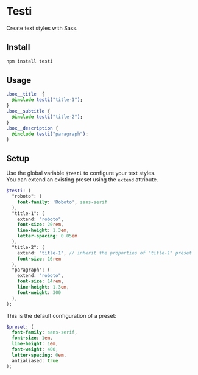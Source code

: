 # Testi
Create text styles with Sass.

## Install

```sh
npm install testi
```

## Usage

```sass
.box__title  {
  @include testi("title-1");
}
.box__subtitle {
  @include testi("title-2");
}
.box__description {
  @include testi("paragraph");
}
```

## Setup

Use the global variable ```$testi``` to configure your text styles.<br />
You can extend an existing preset using the ```extend``` attribute.

```sass
$testi: (
  "roboto": (
    font-family: 'Roboto', sans-serif
  ),
  "title-1": (
    extend: "roboto",
    font-size: 20rem,
    line-height: 1.3em,
    letter-spacing: 0.05em
  ),
  "title-2": (
    extend: "title-1", // inherit the proporties of "title-1" preset
    font-size: 16rem
  ),
  "paragraph": (
    extend: "roboto",
    font-size: 14rem,
    line-height: 1.3em,
    font-weight: 300
  ),
);
```

This is the default configuration of a preset:

```sass
$preset: (
  font-family: sans-serif,
  font-size: 1em,
  line-height: 1em,
  font-weight: 400,
  letter-spacing: 0em,
  antialiased: true
);
```
